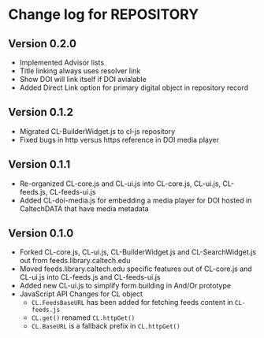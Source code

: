 Change log for REPOSITORY
=========================

Version 0.2.0
-------------

+ Implemented Advisor lists
+ Title linking always uses resolver link
+ Show DOI will link itself if DOI avialable
+ Added Direct Link option for primary digital object in repository record


Version 0.1.2
-------------

+ Migrated CL-BuilderWidget.js to cl-js repository
+ Fixed bugs in http versus https reference in DOI media player

Version 0.1.1
-------------

+ Re-organized CL-core.js and CL-ui.js into CL-core.js, CL-ui.js, CL-feeds.js, CL-feeds-ui.js
+ Added CL-doi-media.js for embedding a media player for DOI hosted in CaltechDATA that have media metadata


Version 0.1.0
-------------

+ Forked CL-core.js, CL-ui.js, CL-BuilderWidget.js and CL-SearchWidget.js out from feeds.library.caltech.edu
+ Moved feeds.library.caltech.edu specific features out of CL-core.js and CL-ui.js into CL-feeds.js and CL-feeds-ui.js
+ Added new CL-ui.js to simplify form building in And/Or prototype
+ JavaScript API Changes for CL object
    + `CL.FeedsBaseURL` has been added for fetching feeds content in `CL-feeds.js`
    + `CL.get()` renamed `CL.httpGet()`
    + `CL.BaseURL` is a fallback prefix in  `CL.httpGet()`
